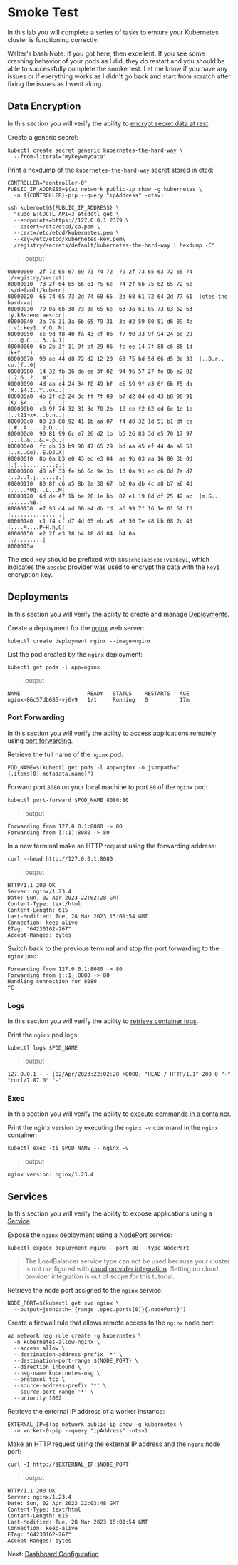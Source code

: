 # Smoke Test

In this lab you will complete a series of tasks to ensure your Kubernetes cluster is functioning correctly.

Walter's bash Note: If you got here, then excellent. If you see some crashing behavior of your pods as I did, they do restart and you should be able to successfully complete the smoke test. Let me know if you have any issues or if everything works as I didn't go back and start from scratch after fixing the issues as I went along.

## Data Encryption

In this section you will verify the ability to [encrypt secret data at rest](https://kubernetes.io/docs/tasks/administer-cluster/encrypt-data/#verifying-that-data-is-encrypted).

Create a generic secret:

```shell
kubectl create secret generic kubernetes-the-hard-way \
  --from-literal="mykey=mydata"
```

Print a hexdump of the `kubernetes-the-hard-way` secret stored in etcd:

```shell
CONTROLLER="controller-0"
PUBLIC_IP_ADDRESS=$(az network public-ip show -g kubernetes \
  -n ${CONTROLLER}-pip --query "ipAddress" -otsv)

ssh kuberoot@${PUBLIC_IP_ADDRESS} \
  "sudo ETCDCTL_API=3 etcdctl get \
  --endpoints=https://127.0.0.1:2379 \
  --cacert=/etc/etcd/ca.pem \
  --cert=/etc/etcd/kubernetes.pem \
  --key=/etc/etcd/kubernetes-key.pem\
  /registry/secrets/default/kubernetes-the-hard-way | hexdump -C"
```

> output

```shell
00000000  2f 72 65 67 69 73 74 72  79 2f 73 65 63 72 65 74  |/registry/secret|
00000010  73 2f 64 65 66 61 75 6c  74 2f 6b 75 62 65 72 6e  |s/default/kubern|
00000020  65 74 65 73 2d 74 68 65  2d 68 61 72 64 2d 77 61  |etes-the-hard-wa|
00000030  79 0a 6b 38 73 3a 65 6e  63 3a 61 65 73 63 62 63  |y.k8s:enc:aescbc|
00000040  3a 76 31 3a 6b 65 79 31  3a d2 59 80 51 d6 89 4e  |:v1:key1:.Y.Q..N|
00000050  ce 9d f8 40 fa 43 cf 0b  f7 90 33 9f 94 24 bd 29  |...@.C....3..$.)|
00000060  6b 2b 3f 11 9f bf 29 06  fc ee 14 7f 88 c6 85 1d  |k+?...).........|
00000070  90 ae 44 d8 72 d2 12 20  63 75 bd 5d 66 d5 8a 30  |..D.r.. cu.]f..0|
00000080  14 32 fb 36 da ea 3f 02  94 96 57 27 fe 0b e2 82  |.2.6..?...W'....|
00000090  4d aa c4 24 34 f8 49 bf  e5 59 9f a3 6f 6b f5 da  |M..$4.I..Y..ok..|
000000a0  4b 2f d2 24 3c ff 7f 09  b7 d2 84 ed 43 b8 96 91  |K/.$<.......C...|
000000b0  c8 9f 74 32 31 3e 78 2b  18 ce f2 62 ed 6e 1d 1e  |..t21>x+...b.n..|
000000c0  08 23 88 92 41 1b aa 07  f4 d8 32 1d 51 b1 df ce  |.#..A.....2.Q...|
000000d0  90 81 99 6c e7 26 d2 1b  b5 26 83 3d e5 70 17 97  |...l.&...&.=.p..|
000000e0  fc cb 73 b9 90 47 65 29  bd aa 45 ef 44 4a a9 58  |..s..Ge)..E.DJ.X|
000000f0  8b 6a b3 e0 43 ed e3 04  ae 9b 03 aa 16 80 3b 0d  |.j..C.........;.|
00000100  d8 af 33 fe b6 6c 9e 3b  13 0a 91 ec c6 0d 7a d7  |..3..l.;......z.|
00000110  80 8f c6 a5 8b 2a 30 67  b2 0a db 4c a8 b7 a6 4d  |.....*0g...L...M|
00000120  6d de 47 1b be 20 1e bb  87 e1 19 8d df 25 42 ac  |m.G.. .......%B.|
00000130  e7 93 d4 ad 00 e4 db fd  a6 99 7f 16 1e 01 5f f3  |.............._.|
00000140  c1 f4 cf d7 4d 05 eb a8  a8 50 7e 48 bb 68 2c 43  |....M....P~H.h,C|
00000150  e2 2f e3 18 b4 18 dd 04  b4 0a                    |./........|
0000015a
```

The etcd key should be prefixed with `k8s:enc:aescbc:v1:key1`, which indicates the `aescbc` provider was used to encrypt the data with the `key1` encryption key.

## Deployments

In this section you will verify the ability to create and manage [Deployments](https://kubernetes.io/docs/concepts/workloads/controllers/deployment/).

Create a deployment for the [nginx](https://nginx.org/en/) web server:

```shell
kubectl create deployment nginx --image=nginx
```

List the pod created by the `nginx` deployment:

```shell
kubectl get pods -l app=nginx
```

> output

```shell
NAME                     READY   STATUS    RESTARTS   AGE
nginx-86c57db685-vj6v9   1/1     Running   0          17m
```

### Port Forwarding

In this section you will verify the ability to access applications remotely using [port forwarding](https://kubernetes.io/docs/tasks/access-application-cluster/port-forward-access-application-cluster/).

Retrieve the full name of the `nginx` pod:

```shell
POD_NAME=$(kubectl get pods -l app=nginx -o jsonpath="{.items[0].metadata.name}")
```

Forward port `8080` on your local machine to port `80` of the `nginx` pod:

```shell
kubectl port-forward $POD_NAME 8080:80
```

> output

```shell
Forwarding from 127.0.0.1:8080 -> 80
Forwarding from [::1]:8080 -> 80
```

In a new terminal make an HTTP request using the forwarding address:

```shell
curl --head http://127.0.0.1:8080
```

> output

```shell
HTTP/1.1 200 OK
Server: nginx/1.23.4
Date: Sun, 02 Apr 2023 22:02:28 GMT
Content-Type: text/html
Content-Length: 615
Last-Modified: Tue, 28 Mar 2023 15:01:54 GMT
Connection: keep-alive
ETag: "64230162-267"
Accept-Ranges: bytes
```

Switch back to the previous terminal and stop the port forwarding to the `nginx` pod:

```shell
Forwarding from 127.0.0.1:8080 -> 80
Forwarding from [::1]:8080 -> 80
Handling connection for 8080
^C
```

### Logs

In this section you will verify the ability to [retrieve container logs](https://kubernetes.io/docs/concepts/cluster-administration/logging/).

Print the `nginx` pod logs:

```shell
kubectl logs $POD_NAME
```

> output

```shell
127.0.0.1 - - [02/Apr/2023:22:02:28 +0000] "HEAD / HTTP/1.1" 200 0 "-" "curl/7.87.0" "-"
```

### Exec

In this section you will verify the ability to [execute commands in a container](https://kubernetes.io/docs/tasks/debug-application-cluster/get-shell-running-container/#running-individual-commands-in-a-container).

Print the nginx version by executing the `nginx -v` command in the `nginx` container:

```shell
kubectl exec -ti $POD_NAME -- nginx -v
```

> output

```shell
nginx version: nginx/1.23.4
```

## Services

In this section you will verify the ability to expose applications using a [Service](https://kubernetes.io/docs/concepts/services-networking/service/).

Expose the `nginx` deployment using a [NodePort](https://kubernetes.io/docs/concepts/services-networking/service/#nodeport) service:

```shell
kubectl expose deployment nginx --port 80 --type NodePort
```

> The LoadBalancer service type can not be used because your cluster is not configured with [cloud provider integration](https://kubernetes.io/docs/concepts/cluster-administration/cloud-providers/#azure). Setting up cloud provider integration is out of scope for this tutorial.

Retrieve the node port assigned to the `nginx` service:

```shell
NODE_PORT=$(kubectl get svc nginx \
  --output=jsonpath='{range .spec.ports[0]}{.nodePort}')
```

Create a firewall rule that allows remote access to the `nginx` node port:

```shell
az network nsg rule create -g kubernetes \
  -n kubernetes-allow-nginx \
  --access allow \
  --destination-address-prefix '*' \
  --destination-port-range ${NODE_PORT} \
  --direction inbound \
  --nsg-name kubernetes-nsg \
  --protocol tcp \
  --source-address-prefix '*' \
  --source-port-range '*' \
  --priority 1002
```

Retrieve the external IP address of a worker instance:

```shell
EXTERNAL_IP=$(az network public-ip show -g kubernetes \
  -n worker-0-pip --query "ipAddress" -otsv)
```

Make an HTTP request using the external IP address and the `nginx` node port:

```shell
curl -I http://$EXTERNAL_IP:$NODE_PORT
```

> output

```shell
HTTP/1.1 200 OK
Server: nginx/1.23.4
Date: Sun, 02 Apr 2023 22:03:48 GMT
Content-Type: text/html
Content-Length: 615
Last-Modified: Tue, 28 Mar 2023 15:01:54 GMT
Connection: keep-alive
ETag: "64230162-267"
Accept-Ranges: bytes
```

Next: [Dashboard Configuration](14-dashboard.md)

